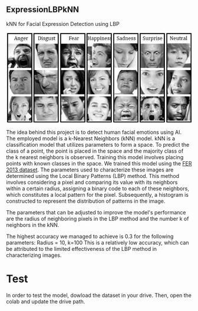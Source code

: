 ## ExpressionLBPkNN
kNN for Facial Expression Detection using LBP

![FER 2013 example](FER-2013-sample-images-for-facial-emotion-recognition.png)

The idea behind this project is to detect human facial emotions using AI. The employed model is a k-Nearest Neighbors (kNN) model. kNN is a classification model that utilizes parameters to form a space. To predict the class of a point, the point is placed in the space and the majority class of the k nearest neighbors is observed. Training this model involves placing points with known classes in the space. We trained this model using the [FER 2013 dataset](https://www.kaggle.com/datasets/msambare/fer2013). The parameters used to characterize these images are determined using the Local Binary Patterns (LBP) method. This method involves considering a pixel and comparing its value with its neighbors within a certain radius, assigning a binary code to each of these neighbors, which constitutes a local pattern for the pixel. Subsequently, a histogram is constructed to represent the distribution of patterns in the image.

The parameters that can be adjusted to improve the model's performance are the radius of neighboring pixels in the LBP method and the number k of neighbors in the kNN.

The highest accuracy we managed to achieve is 0.3 for the following parameters:
Radius = 10, k=100
This is a relatively low accuracy, which can be attributed to the limited effectiveness of the LBP method in characterizing images.


# Test 

In order to test the model, dowload the dataset in your drive. Then, open the colab and update the drive path.

